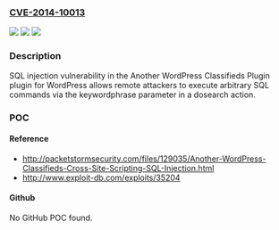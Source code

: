 ### [CVE-2014-10013](https://cve.mitre.org/cgi-bin/cvename.cgi?name=CVE-2014-10013)
![](https://img.shields.io/static/v1?label=Product&message=n%2Fa&color=blue)
![](https://img.shields.io/static/v1?label=Version&message=n%2Fa&color=blue)
![](https://img.shields.io/static/v1?label=Vulnerability&message=n%2Fa&color=brighgreen)

### Description

SQL injection vulnerability in the Another WordPress Classifieds Plugin plugin for WordPress allows remote attackers to execute arbitrary SQL commands via the keywordphrase parameter in a dosearch action.

### POC

#### Reference
- http://packetstormsecurity.com/files/129035/Another-WordPress-Classifieds-Cross-Site-Scripting-SQL-Injection.html
- http://www.exploit-db.com/exploits/35204

#### Github
No GitHub POC found.

